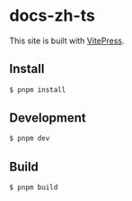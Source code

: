 # docs-zh-ts

This site is built with [VitePress](https://vitepress.dev).

## Install

```bash
$ pnpm install
```

## Development

```bash
$ pnpm dev
```

## Build

```bash
$ pnpm build
```
